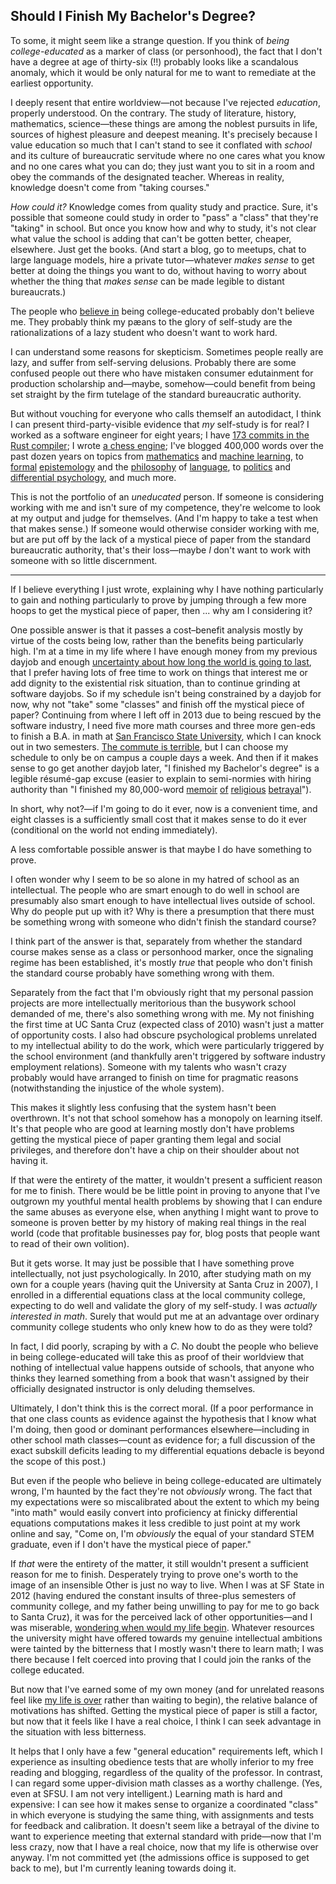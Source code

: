 ## Should I Finish My Bachelor's Degree?

To some, it might seem like a strange question. If you think of _being college-educated_ as a marker of class (or personhood), the fact that I don't have a degree at age of thirty-six (!!) probably looks like a scandalous anomaly, which it would be only natural for me to want to remediate at the earliest opportunity.

I deeply resent that entire worldview—not because I've rejected _education_, properly understood. On the contrary. The study of literature, history, mathematics, science—these things are among the noblest pursuits in life, sources of highest pleasure and deepest meaning. It's precisely because I value education so much that I can't stand to see it conflated with _school_ and its culture of bureaucratic servitude where no one cares what you know and no one cares what you can do; they just want you to sit in a room and obey the commands of the designated teacher. Whereas in reality, knowledge doesn't come from "taking courses."

_How could it?_ Knowledge comes from quality study and practice. Sure, it's possible that someone could study in order to "pass" a "class" that they're "taking" in school. But once you know how and why to study, it's not clear what value the school is adding that can't be gotten better, cheaper, elsewhere. Just get the books. (And start a blog, go to meetups, chat to large language models, hire a private tutor—whatever _makes sense_ to get better at doing the things you want to do, without having to worry about whether the thing that _makes sense_ can be made legible to distant bureaucrats.)

The people who [believe in](https://www.lesswrong.com/posts/duvzdffTzL3dWJcxn/believing-in-1) being college-educated probably don't believe me. They probably think my pæans to the glory of self-study are the rationalizations of a lazy student who doesn't want to work hard.

I can understand some reasons for skepticism. Sometimes people really are lazy, and suffer from self-serving delusions. Probably there are some confused people out there who have mistaken consumer edutainment for production scholarship and—maybe, somehow—could benefit from being set straight by the firm tutelage of the standard bureaucratic authority.

But without vouching for everyone who calls themself an autodidact, I think I can present third-party-visible evidence that _my_ self-study is for real? I worked as a software engineer for eight years; I have [173 commits in the Rust compiler](https://github.com/rust-lang/rust/commits?author=zackmdavis); I wrote [a chess engine](https://github.com/zackmdavis/Leafline); I've blogged 400,000 words over the past dozen years on topics from [mathematics](http://zackmdavis.net/blog/2012/08/straight-talk-about-precompactness/) and [machine learning](http://zackmdavis.net/blog/2024/03/deep-learning-is-function-approximation/), to [formal](https://www.lesswrong.com/posts/YptSN8riyXJjJ8Qp8/maybe-lying-can-t-exist) [epistemology](https://www.lesswrong.com/posts/mB95aqTSJLNR9YyjH/message-length) and the [philosophy](https://www.lesswrong.com/posts/esRZaPXSHgWzyB2NL/where-to-draw-the-boundaries) of [language](https://www.lesswrong.com/posts/onwgTH6n8wxRSo2BJ/unnatural-categories-are-optimized-for-deception), to [politics](http://unremediatedgender.space/2019/Aug/the-social-construction-of-reality-and-the-sheer-goddamned-pointlessness-of-reason/) and [differential psychology](http://unremediatedgender.space/2020/Apr/book-review-human-diversity/), and much more.

This is not the portfolio of an _uneducated_ person. If someone is considering working with me and isn't sure of my competence, they're welcome to look at my output and judge for themselves. (And I'm happy to take a test when that makes sense.) If someone would otherwise consider working with me, but are put off by the lack of a mystical piece of paper from the standard bureaucratic authority, that's their loss—maybe _I_ don't want to work with someone with so little discernment.

-------

If I believe everything I just wrote, explaining why I have nothing particularly to gain and nothing particularly to prove by jumping through a few more hoops to get the mystical piece of paper, then ... why am I considering it?

One possible answer is that it passes a cost–benefit analysis mostly by virtue of the costs being low, rather than the benefits being particularly high. I'm at a time in my life where I have enough money from my previous dayjob and enough [uncertainty about how long the world is going to last](https://en.wikipedia.org/wiki/Existential_risk_from_artificial_general_intelligence), that I prefer having lots of free time to work on things that interest me or add dignity to the existential risk situation, than to continue grinding at software dayjobs. So if my schedule isn't being constrained by a dayjob for now, why not "take" some "classes" and finish off the mystical piece of paper? Continuing from where I left off in 2013 due to being rescued by the software industry, I need five more math courses and three more gen-eds to finish a B.A. in math at [San Francisco State University](https://sfsu.edu/), which I can knock out in two semesters. [The commute is terrible](https://www.google.com/maps/dir/Pleasant+Hill+BART,+1365+Treat+Blvd,+Walnut+Creek,+CA+94597/San+Francisco+State+University,+Holloway+Avenue,+San+Francisco,+CA/@37.8062534,-122.4357598,11z/), but I can choose my schedule to only be on campus a couple days a week. And then if it makes sense to go get another dayjob later, "I finished my Bachelor's degree" is a legible résumé-gap excuse (easier to explain to semi-normies with hiring authority than "I finished my 80,000-word [memoir](http://unremediatedgender.space/2023/Jul/blanchards-dangerous-idea-and-the-plight-of-the-lucid-crossdreamer/) [of](http://unremediatedgender.space/2023/Jul/a-hill-of-validity-in-defense-of-meaning/) [religious](http://unremediatedgender.space/2023/Dec/if-clarity-seems-like-death-to-them/) [betrayal](http://unremediatedgender.space/2024/Mar/agreeing-with-stalin-in-ways-that-exhibit-generally-rationalist-principles/)").

In short, why not?—if I'm going to do it ever, now is a convenient time, and eight classes is a sufficiently small cost that it makes sense to do it ever (conditional on the world not ending immediately).

A less comfortable possible answer is that maybe I do have something to prove.

I often wonder why I seem to be so alone in my hatred of school as an intellectual. The people who are smart enough to do well in school are presumably also smart enough to have intellectual lives outside of school. Why do people put up with it? Why is there a presumption that there must be something wrong with someone who didn't finish the standard course?

I think part of the answer is that, separately from whether the standard course makes sense as a class or personhood marker, once the signaling regime has been established, it's mostly _true_ that people who don't finish the standard course probably have something wrong with them.

Separately from the fact that I'm obviously right that my personal passion projects are more intellectually meritorious than the busywork school demanded of me, there's also something wrong with me. My not finishing the first time at UC Santa Cruz (expected class of 2010) wasn't just a matter of opportunity costs. I also had obscure psychological problems unrelated to my intellectual ability to do the work, which were particularly triggered by the school environment (and thankfully aren't triggered by software industry employment relations). Someone with my talents who wasn't crazy probably would have arranged to finish on time for pragmatic reasons (notwithstanding the injustice of the whole system).

This makes it slightly less confusing that the system hasn't been overthrown. It's not that school somehow has a monopoly on learning itself. It's that people who are good at learning mostly don't have problems getting the mystical piece of paper granting them legal and social privileges, and therefore don't have a chip on their shoulder about not having it.

If that were the entirety of the matter, it wouldn't present a sufficient reason for me to finish. There would be be little point in proving to anyone that I've outgrown my youthful mental health problems by showing that I can endure the same abuses as everyone else, when anything I might want to prove to someone is proven better by my history of making real things in the real world (code that profitable businesses pay for, blog posts that people want to read of their own volition).

But it gets worse. It may just be possible that I have something prove intellectually, not just psychologically. In 2010, after studying math on my own for a couple years (having quit the University at Santa Cruz in 2007), I enrolled in a differential equations class at the local community college, expecting to do well and validate the glory of my self-study. I was _actually interested in math_. Surely that would put me at an advantage over ordinary community college students who only knew how to do as they were told?

In fact, I did poorly, scraping by with a _C_. No doubt the people who believe in being college-educated will take this as proof of their worldview that nothing of intellectual value happens outside of schools, that anyone who thinks they learned something from a book that wasn't assigned by their officially designated instructor is only deluding themselves.

Ultimately, I don't think this is the correct moral. (If a poor performance in that one class counts as evidence against the hypothesis that I know what I'm doing, then good or dominant performances elsewhere—including in other school math classes—count as evidence for; a full discussion of the exact subskill deficits leading to my differential equations debacle is beyond the scope of this post.)

But even if the people who believe in being college-educated are ultimately wrong, I'm haunted by the fact they're not _obviously_ wrong. The fact that my expectations were so miscalibrated about the extent to which my being "into math" would easily convert into proficiency at finicky differential equations computations makes it less credible to just point at my work online and say, "Come on, I'm _obviously_ the equal of your standard STEM graduate, even if I don't have the mystical piece of paper."

If _that_ were the entirety of the matter, it still wouldn't present a sufficient reason for me to finish. Desperately trying to prove one's worth to the image of an insensible Other is just no way to live. When I was at SF State in 2012 (having endured the constant insults of three-plus semesters of community college, and my father being unwilling to pay for me to go back to Santa Cruz), it was for the perceived lack of other opportunities—and I was miserable, [wondering when would my life begin](https://www.youtube.com/watch?v=kRXmAIHYQR4). Whatever resources the university might have offered towards my genuine intellectual ambitions were tainted by the bitterness that I mostly wasn't there to learn math; I was there because I felt coerced into proving that I could join the ranks of the college educated.

But now that I've earned some of my own money (and for unrelated reasons feel like [my life is over](http://unremediatedgender.space/2022/Apr/backlog-metablogging-april-2022/) rather than waiting to begin), the relative balance of motivations has shifted. Getting the mystical piece of paper is still a factor, but now that it feels like I have a real choice, I think I can seek advantage in the situation with less bitterness.

It helps that I only have a few "general education" requirements left, which I experience as insulting obedience tests that are wholly inferior to my free reading and blogging, regardless of the quality of the professor. In contrast, I can regard some upper-division math classes as a worthy challenge. (Yes, even at SFSU. I am not very intelligent.) Learning math is hard and expensive: I can see how it makes sense to organize a coordinated "class" in which everyone is studying the same thing, with assignments and tests for feedback and calibration. It doesn't seem like a betrayal of the divine to want to experience meeting that external standard with pride—now that I'm less crazy, now that I have a real choice, now that my life is otherwise over anyway. I'm not committed yet (the admissions office is supposed to get back to me), but I'm currently leaning towards doing it.
